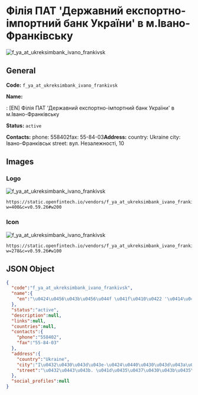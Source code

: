 
# Філія ПАТ 'Державний експортно-імпортний банк України' в м.Івано-Франківську 
![f_ya_at_ukreksimbank_ivano_frankivsk](https://static.openfintech.io/vendors/f_ya_at_ukreksimbank_ivano_frankivsk/logo.svg?w=400&c=v0.59.26#w200)  

## General 
 
**Code:** `f_ya_at_ukreksimbank_ivano_frankivsk` 
 
**Name:** 
 
:	[EN] Філія ПАТ 'Державний експортно-імпортний банк України' в м.Івано-Франківську 
 
**Status:** `active` 
 
**Contacts:** 
phone: 558402fax: 55-84-03**Address:** 
country: Ukraine 
city: Iвано-Франківськ 
street: вул. Незалежності, 10 

## Images 

### Logo 
 
![f_ya_at_ukreksimbank_ivano_frankivsk](https://static.openfintech.io/vendors/f_ya_at_ukreksimbank_ivano_frankivsk/logo.svg?w=400&c=v0.59.26#w200)  

```
https://static.openfintech.io/vendors/f_ya_at_ukreksimbank_ivano_frankivsk/logo.svg?w=400&c=v0.59.26#w200
```  

### Icon 
 
![f_ya_at_ukreksimbank_ivano_frankivsk](https://static.openfintech.io/vendors/f_ya_at_ukreksimbank_ivano_frankivsk/icon.svg?w=278&c=v0.59.26#w100)  

```
https://static.openfintech.io/vendors/f_ya_at_ukreksimbank_ivano_frankivsk/icon.svg?w=278&c=v0.59.26#w100
```  

## JSON Object 

```json
{
  "code":"f_ya_at_ukreksimbank_ivano_frankivsk",
  "name":{
    "en":"\u0424\u0456\u043b\u0456\u044f \u041f\u0410\u0422 '\u0414\u0435\u0440\u0436\u0430\u0432\u043d\u0438\u0439 \u0435\u043a\u0441\u043f\u043e\u0440\u0442\u043d\u043e-\u0456\u043c\u043f\u043e\u0440\u0442\u043d\u0438\u0439 \u0431\u0430\u043d\u043a \u0423\u043a\u0440\u0430\u0457\u043d\u0438' \u0432 \u043c.\u0406\u0432\u0430\u043d\u043e-\u0424\u0440\u0430\u043d\u043a\u0456\u0432\u0441\u044c\u043a\u0443"
  },
  "status":"active",
  "description":null,
  "links":null,
  "countries":null,
  "contacts":{
    "phone":"558402",
    "fax":"55-84-03"
  },
  "address":{
    "country":"Ukraine",
    "city":"I\u0432\u0430\u043d\u043e-\u0424\u0440\u0430\u043d\u043a\u0456\u0432\u0441\u044c\u043a",
    "street":"\u0432\u0443\u043b. \u041d\u0435\u0437\u0430\u043b\u0435\u0436\u043d\u043e\u0441\u0442\u0456, 10"
  },
  "social_profiles":null
}
```  
